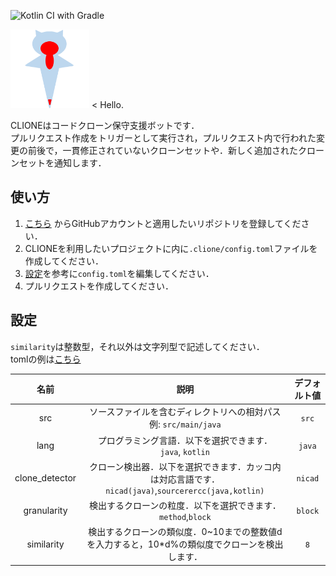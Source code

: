 ![Kotlin CI with Gradle](https://github.com/T45K/CLIONE/workflows/Kotlin%20CI%20with%20Gradle/badge.svg)

<p>
<img src="./logo.png" alt="logo" style="align: center;width: 25%;height: 25%">
< Hello.
</p>

CLIONEはコードクローン保守支援ボットです．<br>
プルリクエスト作成をトリガーとして実行され，プルリクエスト内で行われた変更の前後で，一貫修正されていないクローンセットや．新しく追加されたクローンセットを通知します．

## 使い方
1. [こちら](https://github.com/apps/clione-bot) からGitHubアカウントと適用したいリポジトリを登録してください．
2. CLIONEを利用したいプロジェクトに内に`.clione/config.toml`ファイルを作成してください．
3. [設定](#設定)を参考に`config.toml`を編集してください．
4.  プルリクエストを作成してください．

## 設定
`similarity`は整数型，それ以外は文字列型で記述してください．<br>
tomlの例は[こちら](./.clione/config.toml)

|名前|説明|デフォルト値|
|:--:|:--:|:--:|
|src|ソースファイルを含むディレクトリへの相対パス<br>例: `src/main/java`|`src`|
|lang|プログラミング言語．以下を選択できます．<br>`java`, `kotlin`|`java`|
|clone_detector|クローン検出器．以下を選択できます．カッコ内は対応言語です．<br>`nicad(java)`,`sourcerercc(java,kotlin)`|`nicad`|
|granularity|検出するクローンの粒度．以下を選択できます．<br>`method`,`block`|`block`|
|similarity|検出するクローンの類似度．0~10までの整数値dを入力すると，10*d%の類似度でクローンを検出します．|`8`|
